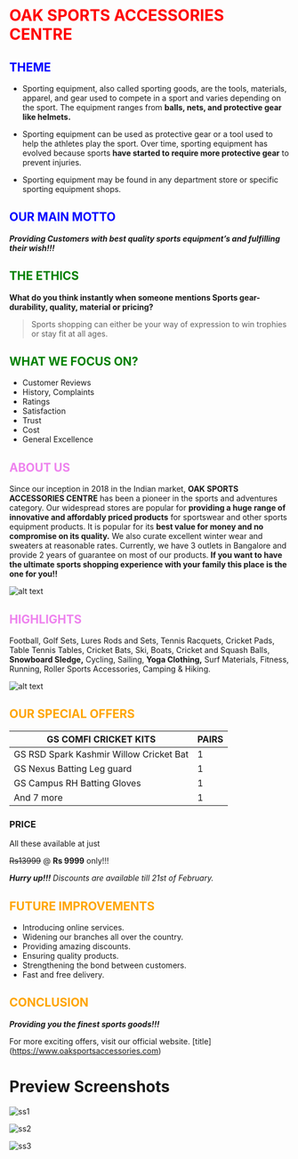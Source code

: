 # <span style = "color:red;" > **OAK SPORTS ACCESSORIES CENTRE**

## <span style = "color:blue;" > THEME </span>

* Sporting equipment, also called sporting goods, are the tools, materials, apparel, and gear used to compete in a sport and varies depending on the sport. The equipment ranges from **balls, nets, and protective gear like helmets.**

* Sporting equipment can be used as protective gear or a tool used to help the athletes play the sport. Over time, sporting equipment has evolved because sports **have started to require more protective gear** to prevent injuries. 

* Sporting equipment may be found in any department store or specific sporting equipment shops.

## <span style = "color:blue;" > OUR MAIN MOTTO </span>

***Providing Customers with best quality sports equipment’s and fulfilling their wish!!!***

## <span style = "color:green;" > THE ETHICS </span>

**What do you think instantly when someone mentions Sports gear- durability, quality, material or pricing?**
> Sports shopping can either be your way of expression to win trophies or stay fit at all ages.

## <span style = "color:green;" > WHAT WE FOCUS ON? </span>

* Customer Reviews
* History, Complaints
* Ratings
* Satisfaction	
* Trust
* Cost
* General Excellence

## <span style = "color:VIOLET;" > ABOUT US </span>
Since our inception in 2018 in the Indian market, **OAK SPORTS ACCESSORIES CENTRE** has been a pioneer in the sports and adventures category. Our widespread stores are popular for **providing a huge range of innovative and affordably priced products** for sportswear and other sports equipment products. It is popular for its **best value for money and no compromise on its quality.** We also curate excellent winter wear and sweaters at reasonable rates. Currently, we have 3 outlets in Bangalore and provide 2 years of guarantee on most of our products. **If you want to have the ultimate sports shopping experience with your family this place is the one for you!!**

![alt text](https://okcredit-blog-images-prod.storage.googleapis.com/2022/01/shutterstock_613694504.jpg "abc")

## <span style = "color:VIOLET;" > HIGHLIGHTS </span>

Football, Golf Sets, Lures Rods and Sets, Tennis Racquets, Cricket Pads, Table Tennis Tables, Cricket Bats, Ski, Boats, Cricket and Squash Balls, **Snowboard Sledge,** Cycling, Sailing, **Yoga Clothing,** Surf Materials, Fitness, Running, Roller Sports Accessories, Camping & Hiking.

![alt text](https://franchiseindia.s3.ap-south-1.amazonaws.com/uploads/content/fi/art/5d14c5b15009c.jpeg "abc")

## <span style = "color:ORANGE;" > OUR SPECIAL OFFERS </span>

| **GS COMFI CRICKET KITS** | **PAIRS** |
| ----------- | ----------- |
| GS RSD Spark Kashmir Willow Cricket Bat | 1 
GS Nexus Batting Leg guard | 1
GS Campus RH Batting Gloves | 1
And 7 more | 1

### PRICE
All these available at just 

 ~~Rs13999~~     @ **Rs 9999** only!!!

 ***Hurry up!!!*** *Discounts are available till 21st of February.*

 ## <span style = "color:ORANGE;" > FUTURE IMPROVEMENTS </span>

* Introducing online services.
* Widening our branches all over the country.
* Providing amazing discounts.
* Ensuring quality products.
* Strengthening the bond between customers.
* Fast and free delivery.

 ## <span style = "color:ORANGE;" > CONCLUSION </span>

 ***Providing you the finest sports goods!!!***

For more exciting offers, visit our
official website.
[title] (https://www.oaksportsaccessories.com)

# Preview Screenshots
 
![ss1](https://user-images.githubusercontent.com/99648821/156601654-bd582f11-f0d7-495c-8a52-3cd23a8485d2.png)
 
![ss2](https://user-images.githubusercontent.com/99648821/156601681-834e4217-ffab-447d-8635-b44685d26aad.png)
 
![ss3](https://user-images.githubusercontent.com/99648821/156601716-5e84bd16-732a-4cf9-bafd-ae59108e3ea7.png)




















